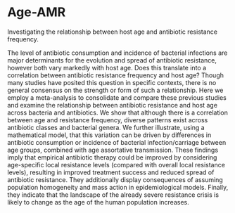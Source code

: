 # Age-AMR

Investigating the relationship between host age and antibiotic resistance frequency.

The level of antibiotic consumption and incidence of bacterial infections are major determinants for the evolution and spread of antibiotic resistance, however both vary markedly with host age. Does this translate into a correlation between antibiotic resistance frequency and host age? Though many studies have posited this question in specific contexts, there is no general consensus on the strength or form of such a relationship. Here we employ a meta-analysis to consolidate and compare these previous studies and examine the relationship between antibiotic resistance and host age across bacteria and antibiotics. We show that although there is a correlation between age and resistance frequency, diverse patterns exist across antibiotic classes and bacterial genera. We further illustrate, using a mathematical model, that this variation can be driven by differences in antibiotic consumption or incidence of bacterial infection/carriage between age groups, combined with age assortative transmission. These findings imply that empirical antibiotic therapy could be improved by considering age-specific local resistance levels (compared with overall local resistance levels), resulting in improved treatment success and reduced spread of antibiotic resistance. They additionally display consequences of assuming population homogeneity and mass action in epidemiological models. Finally, they indicate that the landscape of the already severe resistance crisis is likely to change as the age of the human population increases. 
